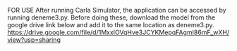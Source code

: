 FOR USE
After running Carla Simulator, the application can be accessed by running deneme3.py. Before doing these, download the model from the google drive link below and add it to the same location as deneme3.py.
https://drive.google.com/file/d/1MxxIOVqHve3JCYKMepqFAgmI86mF_wXH/view?usp=sharing

